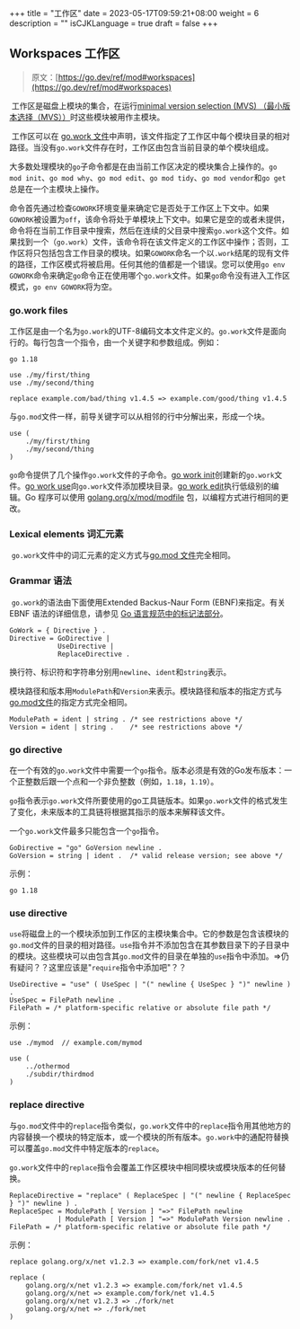 +++
title = "工作区"
date = 2023-05-17T09:59:21+08:00
weight = 6
description = ""
isCJKLanguage = true
draft = false
+++
## Workspaces 工作区

> 原文：[https://go.dev/ref/mod#workspaces](https://go.dev/ref/mod#workspaces)

​	工作区是磁盘上模块的集合，在运行[minimal version selection (MVS) （最小版本选择（MVS））](../MVS)时这些模块被用作主模块。

​	工作区可以在 [go.work 文件](#go-work-file)中声明，该文件指定了工作区中每个模块目录的相对路径。当没有`go.work`文件存在时，工作区由包含当前目录的单个模块组成。

​	大多数处理模块的`go`子命令都是在由当前工作区决定的模块集合上操作的。`go mod init`、`go mod why`、`go mod edit`、`go mod tidy`、`go mod vendor`和`go get`总是在一个主模块上操作。

​	命令首先通过检查`GOWORK`环境变量来确定它是否处于工作区上下文中。如果`GOWORK`被设置为`off`，该命令将处于单模块上下文中。如果它是空的或者未提供，命令将在当前工作目录中搜索，然后在连续的父目录中搜索`go.work`这个文件。如果找到一个（`go.work`）文件，该命令将在该文件定义的工作区中操作；否则，工作区将只包括包含工作目录的模块。如果`GOWORK`命名一个以`.work`结尾的现有文件的路径，工作区模式将被启用。任何其他的值都是一个错误。您可以使用`go env GOWORK`命令来确定`go`命令正在使用哪个`go.work`文件。如果`go`命令没有进入工作区模式，`go env GOWORK`将为空。

### go.work files

​	工作区是由一个名为`go.work`的UTF-8编码文本文件定义的。`go.work`文件是面向行的。每行包含一个指令，由一个关键字和参数组成。例如：

```
go 1.18

use ./my/first/thing
use ./my/second/thing

replace example.com/bad/thing v1.4.5 => example.com/good/thing v1.4.5
```

​	与`go.mod`文件一样，前导关键字可以从相邻的行中分解出来，形成一个块。

```
use (
    ./my/first/thing
    ./my/second/thing
)
```

​	`go`命令提供了几个操作`go.work`文件的子命令。[go work init](../Module-awareCommands#go-work-init)创建新的`go.work`文件。[go work use](../Module-awareCommands#go-work-use)向`go.work`文件添加模块目录。[go work edit](../Module-awareCommands#go-work-edit)执行低级别的编辑。Go 程序可以使用 [golang.org/x/mod/modfile](https://pkg.go.dev/golang.org/x/mod/modfile?tab=doc) 包，以编程方式进行相同的更改。

### Lexical elements 词汇元素

​	`go.work`文件中的词汇元素的定义方式与[go.mod 文件](../gomodFiles#lexical-elements)完全相同。

### Grammar 语法

​	`go.work`的语法由下面使用Extended Backus-Naur Form (EBNF)来指定。有关 EBNF 语法的详细信息，请参见 [Go 语言规范中的标记法部分](../../LanguageSpecification/Notation)。

```
GoWork = { Directive } .
Directive = GoDirective |
            UseDirective |
            ReplaceDirective .
```

​	换行符、标识符和字符串分别用`newline`、`ident`和`string`表示。

​	模块路径和版本用`ModulePath`和`Version`来表示。模块路径和版本的指定方式与[go.mod文件](../gomodFiles#lexical-elements)的指定方式完全相同。

```
ModulePath = ident | string . /* see restrictions above */
Version = ident | string .    /* see restrictions above */
```

### go directive

​	在一个有效的`go.work`文件中需要一个`go`指令。版本必须是有效的Go发布版本：一个正整数后跟一个点和一个非负整数（例如，`1.18`，`1.19`）。

​	`go`指令表示`go.work`文件所要使用的go工具链版本。如果`go.work`文件的格式发生了变化，未来版本的工具链将根据其指示的版本来解释该文件。

​	一个`go.work`文件最多只能包含一个`go`指令。

```
GoDirective = "go" GoVersion newline .
GoVersion = string | ident .  /* valid release version; see above */
```

示例：

```
go 1.18
```

### use directive

​	`use`将磁盘上的一个模块添加到工作区的主模块集合中。它的参数是包含该模块的`go.mod`文件的目录的相对路径。`use`指令并不添加包含在其参数目录下的子目录中的模块。这些模块可以由包含其`go.mod`文件的目录在单独的`use`指令中添加。=>仍有疑问？？这里应该是"`require`指令中添加吧"？？

```
UseDirective = "use" ( UseSpec | "(" newline { UseSpec } ")" newline ) .
UseSpec = FilePath newline .
FilePath = /* platform-specific relative or absolute file path */
```

示例：

```
use ./mymod  // example.com/mymod

use (
    ../othermod
    ./subdir/thirdmod
)
```

### replace directive

​	与`go.mod`文件中的`replace`指令类似，`go.work`文件中的`replace`指令用其他地方的内容替换一个模块的特定版本，或一个模块的所有版本。`go.work`中的通配符替换可以覆盖`go.mod`文件中特定版本的`replace`。

​	`go.work`文件中的`replace`指令会覆盖工作区模块中相同模块或模块版本的任何替换。

```
ReplaceDirective = "replace" ( ReplaceSpec | "(" newline { ReplaceSpec } ")" newline ) .
ReplaceSpec = ModulePath [ Version ] "=>" FilePath newline
            | ModulePath [ Version ] "=>" ModulePath Version newline .
FilePath = /* platform-specific relative or absolute file path */
```

示例：

```
replace golang.org/x/net v1.2.3 => example.com/fork/net v1.4.5

replace (
    golang.org/x/net v1.2.3 => example.com/fork/net v1.4.5
    golang.org/x/net => example.com/fork/net v1.4.5
    golang.org/x/net v1.2.3 => ./fork/net
    golang.org/x/net => ./fork/net
)
```